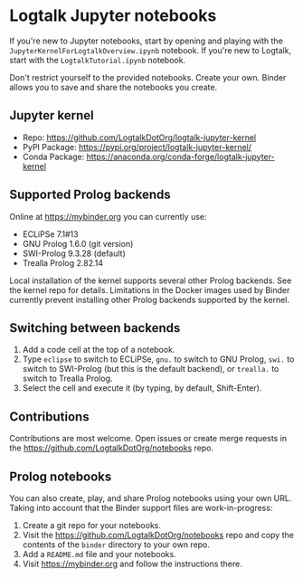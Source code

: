 # Logtalk Jupyter notebooks

If you're new to Jupyter notebooks, start by opening and playing with the
`JupyterKernelForLogtalkOverview.ipynb` notebook. If you're new to Logtalk,
start with the `LogtalkTutorial.ipynb` notebook.

Don't restrict yourself to the provided notebooks. Create your own. Binder
allows you to save and share the notebooks you create.

## Jupyter kernel

- Repo: https://github.com/LogtalkDotOrg/logtalk-jupyter-kernel
- PyPI Package: https://pypi.org/project/logtalk-jupyter-kernel/
- Conda Package: https://anaconda.org/conda-forge/logtalk-jupyter-kernel

## Supported Prolog backends

Online at https://mybinder.org you can currently use:

- ECLiPSe 7.1#13
- GNU Prolog 1.6.0 (git version)
- SWI-Prolog 9.3.28 (default)
- Trealla Prolog 2.82.14

Local installation of the kernel supports several other Prolog backends. See
the kernel repo for details. Limitations in the Docker images used by Binder
currently prevent installing other Prolog backends supported by the kernel.

## Switching between backends

1. Add a code cell at the top of a notebook.
2. Type `eclipse` to switch to ECLiPSe, `gnu.` to switch to GNU Prolog, `swi.`
to switch to SWI-Prolog (but this is the default backend), or `trealla.` to
switch to Trealla Prolog.
3. Select the cell and execute it (by typing, by default, Shift-Enter).

## Contributions

Contributions are most welcome. Open issues or create merge requests in the
https://github.com/LogtalkDotOrg/notebooks repo.

## Prolog notebooks

You can also create, play, and share Prolog notebooks using your own URL.
Taking into account that the Binder support files are work-in-progress:

1. Create a git repo for your notebooks.
2. Visit the https://github.com/LogtalkDotOrg/notebooks repo and copy the
contents of the `binder` directory to your own repo.
3. Add a `README.md` file and your notebooks.
4. Visit https://mybinder.org and follow the instructions there.
